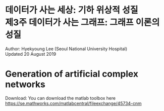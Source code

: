 # 데이터가 사는 세상: 기하 위상적 성질 <br/> 제3주 데이터가 사는 그래프: 그래프 이론의 성질  

Author: Hyekyoung Lee (Seoul National University Hospital) <br/>
Updated 20 August 2019 <br/>

# Generation of artificial complex networks 

Download: You can download the matlab toolbox here https://se.mathworks.com/matlabcentral/fileexchange/45734-cnm
